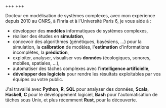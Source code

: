 +++
+++

Docteur en modélisation de systèmes complexes, avec mon expérience depuis 2010
au CNRS, à l'Inria et à l'Université Paris 6, je vous aide à :

- développer des **modèles** informatiques de systèmes complexes,
- réaliser des études en **simulation**,
- concevoir des algorithmes (génétiques, bayésiens, …) pour la simulation, la
  **calibration** de modèles, l'**estimation** d'informations incomplètes, la
  **prédiction**,
- exploiter, analyser, visualiser vos **données** (écologiques, sonores, mobiles, spatiales, …),
- automatiser des tâches complexes avec l'**intelligence artificielle**,
- **développer des logiciels** pour rendre les résultats exploitables par vos
  équipes ou votre public.

J'ai travaillé avec **Python**, **R**, **SQL** pour analyser des données,
**Scala**, **Haskell**, **C** pour le développement logiciel, **Bash** pour
l'automatisation de tâches sous Unix, et plus récemment **Rust**, pour la
découverte. 


